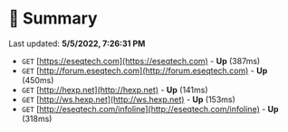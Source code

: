# 📖 Summary
Last updated: **5/5/2022, 7:26:31 PM**

- `GET` [https://eseqtech.com](https://eseqtech.com) - **Up** (387ms)
- `GET` [http://forum.eseqtech.com](http://forum.eseqtech.com) - **Up** (450ms)
- `GET` [http://hexp.net](http://hexp.net) - **Up** (141ms)
- `GET` [http://ws.hexp.net](http://ws.hexp.net) - **Up** (153ms)
- `GET` [http://eseqtech.com/infoline](http://eseqtech.com/infoline) - **Up** (318ms)

